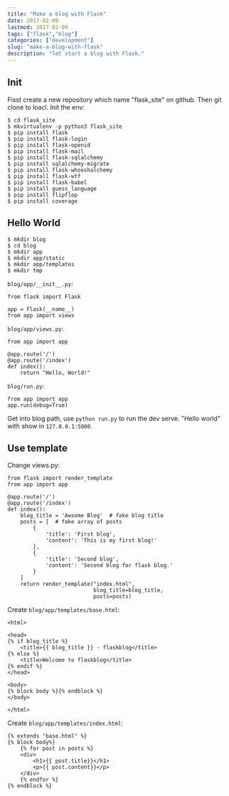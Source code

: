 ```yaml
---
title: "Make a blog with Flask"
date: 2017-02-09
lastmod: 2017-02-09
tags: ["flask","blog"]
categories: ["development"]
slug: "make-a-blog-with-flask"
description: "let start a blog with Flask."
---
```




Init
----

Fisst create a new repository which name "flask\_site" on github. Then
git clone to loacl. Init the env:

    $ cd flask_site
    $ mkvirtualenv -p python3 flask_site 
    $ pip install flask
    $ pip install flask-login
    $ pip install flask-openid
    $ pip install flask-mail
    $ pip install flask-sqlalchemy
    $ pip install sqlalchemy-migrate
    $ pip install flask-whooshalchemy
    $ pip install flask-wtf
    $ pip install flask-babel
    $ pip install guess_language
    $ pip install flipflop
    $ pip install coverage

Hello World
-----------

    $ mkdir blog
    $ cd blog
    $ mkdir app
    $ mkdir app/static
    $ mkdir app/templates
    $ mkdir tmp

`blog/app/__init__.py`:

    from flask import Flask

    app = Flask(__name__)
    from app import views

`blog/app/views.py`:

    from app import app

    @app.route('/')
    @app.route('/index')
    def index():
        return "Hello, World!"

`blog/run.py`:

    from app import app
    app.run(debug=True)

Get into blog path, use `python run.py` to run the dev serve. "Hello
world" with show in `127.0.0.1:5000`.

Use template
------------

Change views.py:

    from flask import render_template
    from app import app

    @app.route('/')
    @app.route('/index')
    def index():
        blog_title = 'Awsome Blog'  # fake blog title
        posts = [  # fake array of posts
            { 
                'title': 'First blog', 
                'content': 'This is my first blog!' 
            },
            { 
                'title': 'Second blog', 
                'content': 'Second blog for flask blog.' 
            }
        ]
        return render_template("index.html",
                               blog_title=blog_title,
                               posts=posts)                               

Create `blog/app/templates/base.html`:

    <html>

    <head>
    {% if blog_title %}
        <title>{{ blog_title }} - flaskblog</title>
    {% else %}
        <title>Welcome to flaskblog</title>
    {% endif %}
    </head>

    <body>
    {% block body %}{% endblock %}
    </body>

    </html>

Create `blog/app/templates/index.html`:

    {% extends "base.html" %}
    {% block body%}
        {% for post in posts %}
        <div>
            <h1>{{ post.title}}</h1>
            <p>{{ post.content}}</p>
        </div>
        {% endfor %}
    {% endblock %}

